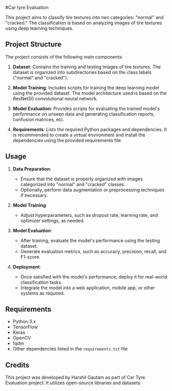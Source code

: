 #Car tyre Evaluation

This project aims to classify tire textures into two categories: "normal" and "cracked." The classification is based on analyzing images of tire textures using deep learning techniques.

## Project Structure

The project consists of the following main components:

1. **Dataset**: Contains the training and testing images of tire textures. The dataset is organized into subdirectories based on the class labels ("normal" and "cracked").

2. **Model Training**: Includes scripts for training the deep learning model using the provided dataset. The model architecture used is based on the ResNet50 convolutional neural network.

3. **Model Evaluation**: Provides scripts for evaluating the trained model's performance on unseen data and generating classification reports, confusion matrices, etc.

4. **Requirements**: Lists the required Python packages and dependencies. It is recommended to create a virtual environment and install the dependencies using the provided requirements file.

## Usage

1. **Data Preparation**:
   - Ensure that the dataset is properly organized with images categorized into "normal" and "cracked" classes.
   - Optionally, perform data augmentation or preprocessing techniques if necessary.

2. **Model Training**:
   - Adjust hyperparameters, such as dropout rate, learning rate, and optimizer settings, as needed.

3. **Model Evaluation**:
   - After training, evaluate the model's performance using the testing dataset.
   - Generate evaluation metrics, such as accuracy, precision, recall, and F1-score.

4. **Deployment**:
   - Once satisfied with the model's performance, deploy it for real-world classification tasks.
   - Integrate the model into a web application, mobile app, or other systems as required.

## Requirements

- Python 3.x
- TensorFlow
- Keras
- OpenCV
- tqdm
- Other dependencies listed in the `requirements.txt` file

## Credits

This project was developed by Harshil Gautam as part of Car Tyre Evaluation project. It utilizes open-source libraries and datasets.
